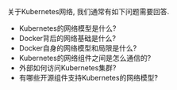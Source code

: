关于Kubernetes网络, 我们通常有如下问题需要回答. 

* Kubernetes的网络模型是什么?
* Docker背后的网络基础是什么?
* Docker自身的网络模型和局限是什么?
* Kubernetes的网络组件之间是怎么通信的?
* 外部如何访问Kubernetes集群?
* 有哪些开源组件支持Kubernetes的网络模型?
